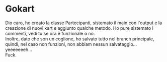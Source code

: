 # Gokart
Dio caro, ho creato la classe Partecipanti, sistemato il main con l'output e la creazione di nuovi kart e aggiunto qualche metodo. Ho pure sistemato i commenti, vedi tu se ora è funzionale o no.</br>
Inoltre, dato che son un coglione, ho salvato tutto nel branch principale, quindi, nel caso non funzioni, non abbiam nessun salvataggio... yeeeeeeeh...</br>
Fuck.
